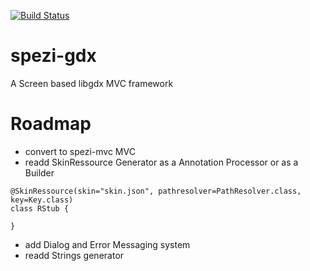 [![Build Status](https://travis-ci.org/halfreal/spezi-gdx.svg?branch=master)](https://travis-ci.org/halfreal/spezi-gdx)

spezi-gdx
=========

A Screen based libgdx MVC framework 

Roadmap
=======

- convert to spezi-mvc MVC 
- readd SkinRessource Generator as a Annotation Processor or as a Builder
```
@SkinRessource(skin="skin.json", pathresolver=PathResolver.class, key=Key.class)
class RStub {
	
}
```
- add Dialog and Error Messaging system
- readd Strings generator 

